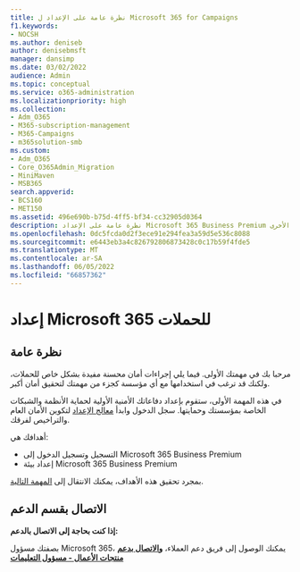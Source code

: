 ```yaml
---
title: نظرة عامة على الإعداد ل Microsoft 365 for Campaigns
f1.keywords:
- NOCSH
ms.author: deniseb
author: denisebmsft
manager: dansimp
ms.date: 03/02/2022
audience: Admin
ms.topic: conceptual
ms.service: o365-administration
ms.localizationpriority: high
ms.collection:
- Adm_O365
- M365-subscription-management
- M365-Campaigns
- m365solution-smb
ms.custom:
- Adm_O365
- Core_O365Admin_Migration
- MiniMaven
- MSB365
search.appverid:
- BCS160
- MET150
ms.assetid: 496e690b-b75d-4ff5-bf34-cc32905d0364
description: نظرة عامة على الإعداد Microsoft 365 Business Premium للحملات أو الشركات الأخرى
ms.openlocfilehash: 0dc5fcda0d2f3ece91e294fea3a59d5e536c8088
ms.sourcegitcommit: e6443eb3a4c826792806873428c0c17b59f4fde5
ms.translationtype: MT
ms.contentlocale: ar-SA
ms.lasthandoff: 06/05/2022
ms.locfileid: "66857362"
---
```

# <a name="set-up-microsoft-365-for-campaigns"></a>إعداد Microsoft 365 للحملات

## <a name="overview"></a>نظرة عامة

مرحبا بك في مهمتك الأولى. فيما يلي إجراءات أمان محسنة مفيدة بشكل خاص للحملات، ولكنك قد ترغب في استخدامها مع أي مؤسسة كجزء من مهمتك لتحقيق أمان أكبر.

في هذه المهمة الأولى، ستقوم بإعداد دفاعاتك الأمنية الأولية لحماية الأنظمة والشبكات الخاصة بمؤسستك وحمايتها. سجل الدخول وابدأ [معالج الإعداد](../business/set-up.md?toc=/microsoft-365/campaigns/toc.json) لتكوين الأمان العام والتراخيص لفرقك. 

أهدافك هي:

- التسجيل وتسجيل الدخول إلى Microsoft 365 Business Premium
- إعداد بيئة Microsoft 365 Business Premium

بمجرد تحقيق هذه الأهداف، يمكنك الانتقال إلى [المهمة التالية](m365bp-security-overview.md).

## <a name="contact-support"></a>الاتصال بقسم الدعم

 **إذا كنت بحاجة إلى الاتصال بالدعم:**
  
بصفتك مسؤول Microsoft 365، يمكنك الوصول إلى فريق دعم العملاء، **[والاتصال بدعم منتجات الأعمال - مسؤول التعليمات](../business-video/get-help-support.md)**
